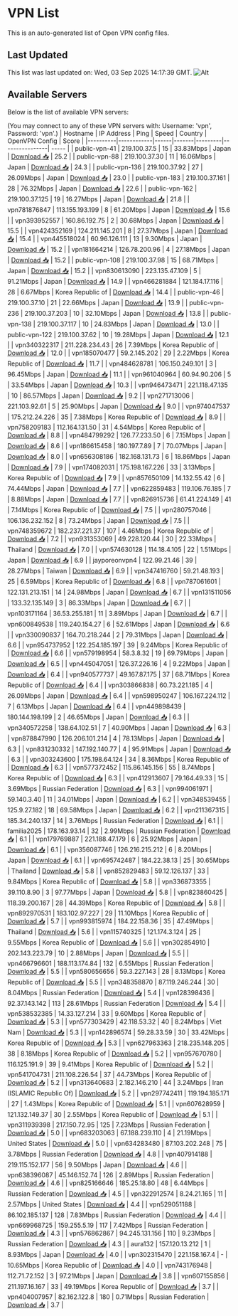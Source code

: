 # VPN List

This is an auto-generated list of Open VPN config files.

## Last Updated

This list was last updated on: Wed, 03 Sep 2025 14:17:39 GMT.
![Alt](https://repobeats.axiom.co/api/embed/186b98318ef1479477931607c1ad7d823f12451f.svg "Repobeats analytics image")

## Available Servers

Below is the list of available VPN servers:

(You may connect to any of these VPN servers with: Username: 'vpn', Password: 'vpn'.)
| Hostname | IP Address | Ping | Speed | Country | OpenVPN Config | Score |
|----------|------------|------|-------|---------|----------------| ----- |
| public-vpn-41 | 219.100.37.5 | 15 | 33.83Mbps | Japan | [Download 📥](./configs/server_0_JP.ovpn) | 25.2 |
| public-vpn-88 | 219.100.37.30 | 11 | 16.06Mbps | Japan | [Download 📥](./configs/server_1_JP.ovpn) | 24.3 |
| public-vpn-136 | 219.100.37.92 | 27 | 26.09Mbps | Japan | [Download 📥](./configs/server_2_JP.ovpn) | 23.0 |
| public-vpn-183 | 219.100.37.161 | 28 | 76.32Mbps | Japan | [Download 📥](./configs/server_3_JP.ovpn) | 22.6 |
| public-vpn-162 | 219.100.37.125 | 19 | 16.27Mbps | Japan | [Download 📥](./configs/server_4_JP.ovpn) | 21.8 |
| vpn781876847 | 113.155.193.199 | 8 | 61.20Mbps | Japan | [Download 📥](./configs/server_5_JP.ovpn) | 15.6 |
| vpn393952557 | 160.86.192.75 | 2 | 30.68Mbps | Japan | [Download 📥](./configs/server_6_JP.ovpn) | 15.5 |
| vpn424352169 | 124.211.145.201 | 8 | 27.37Mbps | Japan | [Download 📥](./configs/server_7_JP.ovpn) | 15.4 |
| vpn445518024 | 60.96.126.111 | 13 | 9.30Mbps | Japan | [Download 📥](./configs/server_8_JP.ovpn) | 15.2 |
| vpn181664214 | 126.78.200.96 | 4 | 27.18Mbps | Japan | [Download 📥](./configs/server_9_JP.ovpn) | 15.2 |
| public-vpn-108 | 219.100.37.98 | 15 | 68.71Mbps | Japan | [Download 📥](./configs/server_10_JP.ovpn) | 15.2 |
| vpn830613090 | 223.135.47.109 | 5 | 91.21Mbps | Japan | [Download 📥](./configs/server_11_JP.ovpn) | 14.9 |
| vpn466281884 | 121.184.17.116 | 28 | 6.67Mbps | Korea Republic of | [Download 📥](./configs/server_12_KR.ovpn) | 14.4 |
| public-vpn-46 | 219.100.37.10 | 21 | 22.66Mbps | Japan | [Download 📥](./configs/server_13_JP.ovpn) | 13.9 |
| public-vpn-236 | 219.100.37.203 | 10 | 32.10Mbps | Japan | [Download 📥](./configs/server_14_JP.ovpn) | 13.8 |
| public-vpn-138 | 219.100.37.117 | 10 | 24.83Mbps | Japan | [Download 📥](./configs/server_15_JP.ovpn) | 13.0 |
| public-vpn-122 | 219.100.37.62 | 10 | 19.28Mbps | Japan | [Download 📥](./configs/server_16_JP.ovpn) | 12.1 |
| vpn340322317 | 211.228.234.43 | 26 | 7.39Mbps | Korea Republic of | [Download 📥](./configs/server_17_KR.ovpn) | 12.0 |
| vpn185070477 | 59.2.145.202 | 29 | 2.22Mbps | Korea Republic of | [Download 📥](./configs/server_18_KR.ovpn) | 11.7 |
| vpn484628781 | 106.150.249.101 | 3 | 96.45Mbps | Japan | [Download 📥](./configs/server_19_JP.ovpn) | 11.1 |
| vpn961040964 | 60.94.90.206 | 5 | 33.54Mbps | Japan | [Download 📥](./configs/server_20_JP.ovpn) | 10.3 |
| vpn946473471 | 221.118.47.135 | 10 | 86.57Mbps | Japan | [Download 📥](./configs/server_21_JP.ovpn) | 9.2 |
| vpn271713006 | 221.103.92.61 | 5 | 25.90Mbps | Japan | [Download 📥](./configs/server_22_JP.ovpn) | 9.0 |
| vpn974047537 | 175.212.24.226 | 35 | 7.38Mbps | Korea Republic of | [Download 📥](./configs/server_23_KR.ovpn) | 8.9 |
| vpn758209183 | 112.164.131.50 | 31 | 4.54Mbps | Korea Republic of | [Download 📥](./configs/server_24_KR.ovpn) | 8.8 |
| vpn484799292 | 126.77.233.50 | 6 | 7.15Mbps | Japan | [Download 📥](./configs/server_25_JP.ovpn) | 8.6 |
| vpn186615458 | 180.197.7.89 | 7 | 70.07Mbps | Japan | [Download 📥](./configs/server_26_JP.ovpn) | 8.0 |
| vpn656308186 | 182.168.131.73 | 6 | 18.86Mbps | Japan | [Download 📥](./configs/server_27_JP.ovpn) | 7.9 |
| vpn174082031 | 175.198.167.226 | 33 | 3.13Mbps | Korea Republic of | [Download 📥](./configs/server_28_KR.ovpn) | 7.9 |
| vpn857650109 | 14.132.55.42 | 6 | 74.44Mbps | Japan | [Download 📥](./configs/server_29_JP.ovpn) | 7.7 |
| vpn622859483 | 119.106.76.185 | 7 | 8.88Mbps | Japan | [Download 📥](./configs/server_30_JP.ovpn) | 7.7 |
| vpn826915736 | 61.41.224.149 | 41 | 7.14Mbps | Korea Republic of | [Download 📥](./configs/server_31_KR.ovpn) | 7.5 |
| vpn280757046 | 106.136.232.152 | 8 | 73.24Mbps | Japan | [Download 📥](./configs/server_32_JP.ovpn) | 7.5 |
| vpn748359672 | 182.237.221.37 | 107 | 4.46Mbps | Korea Republic of | [Download 📥](./configs/server_33_KR.ovpn) | 7.2 |
| vpn931353069 | 49.228.120.44 | 30 | 22.33Mbps | Thailand | [Download 📥](./configs/server_34_TH.ovpn) | 7.0 |
| vpn574630128 | 114.18.4.105 | 22 | 1.51Mbps | Japan | [Download 📥](./configs/server_35_JP.ovpn) | 6.9 |
| jayporeonvpn4 | 122.99.21.46 | 39 | 28.27Mbps | Taiwan | [Download 📥](./configs/server_36_TW.ovpn) | 6.9 |
| vpn347416760 | 59.21.48.193 | 25 | 6.59Mbps | Korea Republic of | [Download 📥](./configs/server_37_KR.ovpn) | 6.8 |
| vpn787061601 | 122.131.213.151 | 14 | 24.98Mbps | Japan | [Download 📥](./configs/server_38_JP.ovpn) | 6.7 |
| vpn131511056 | 133.32.135.149 | 3 | 86.33Mbps | Japan | [Download 📥](./configs/server_39_JP.ovpn) | 6.7 |
| vpn103171164 | 36.53.255.181 | 11 | 3.89Mbps | Japan | [Download 📥](./configs/server_40_JP.ovpn) | 6.7 |
| vpn600849538 | 119.240.154.27 | 6 | 52.61Mbps | Japan | [Download 📥](./configs/server_41_JP.ovpn) | 6.6 |
| vpn330090837 | 164.70.218.244 | 2 | 79.31Mbps | Japan | [Download 📥](./configs/server_42_JP.ovpn) | 6.6 |
| vpn954737952 | 122.254.185.197 | 39 | 9.24Mbps | Korea Republic of | [Download 📥](./configs/server_43_KR.ovpn) | 6.6 |
| vpn579198954 | 58.3.8.32 | 19 | 69.79Mbps | Japan | [Download 📥](./configs/server_44_JP.ovpn) | 6.5 |
| vpn445047051 | 126.37.226.16 | 4 | 9.22Mbps | Japan | [Download 📥](./configs/server_45_JP.ovpn) | 6.4 |
| vpn940577737 | 49.167.87.175 | 37 | 68.71Mbps | Korea Republic of | [Download 📥](./configs/server_46_KR.ovpn) | 6.4 |
| vpn303866838 | 60.73.221.185 | 4 | 26.09Mbps | Japan | [Download 📥](./configs/server_47_JP.ovpn) | 6.4 |
| vpn598950247 | 106.167.224.112 | 7 | 6.13Mbps | Japan | [Download 📥](./configs/server_48_JP.ovpn) | 6.4 |
| vpn449898439 | 180.144.198.199 | 2 | 46.65Mbps | Japan | [Download 📥](./configs/server_49_JP.ovpn) | 6.3 |
| vpn340572258 | 138.64.102.51 | 7 | 40.90Mbps | Japan | [Download 📥](./configs/server_50_JP.ovpn) | 6.3 |
| vpn878847990 | 126.206.101.214 | 4 | 78.13Mbps | Japan | [Download 📥](./configs/server_51_JP.ovpn) | 6.3 |
| vpn831230332 | 147.192.140.77 | 4 | 95.91Mbps | Japan | [Download 📥](./configs/server_52_JP.ovpn) | 6.3 |
| vpn303243600 | 175.198.64.124 | 34 | 8.36Mbps | Korea Republic of | [Download 📥](./configs/server_53_KR.ovpn) | 6.3 |
| vpn577372452 | 115.86.145.156 | 55 | 8.74Mbps | Korea Republic of | [Download 📥](./configs/server_54_KR.ovpn) | 6.3 |
| vpn412913607 | 79.164.49.33 | 15 | 3.69Mbps | Russian Federation | [Download 📥](./configs/server_55_RU.ovpn) | 6.3 |
| vpn994061971 | 59.140.3.40 | 11 | 34.01Mbps | Japan | [Download 📥](./configs/server_56_JP.ovpn) | 6.2 |
| vpn348539455 | 125.9.27.182 | 18 | 69.58Mbps | Japan | [Download 📥](./configs/server_57_JP.ovpn) | 6.2 |
| vpn211367315 | 185.34.240.137 | 14 | 3.76Mbps | Russian Federation | [Download 📥](./configs/server_58_RU.ovpn) | 6.1 |
| familia2025 | 178.163.93.14 | 32 | 2.99Mbps | Russian Federation | [Download 📥](./configs/server_59_RU.ovpn) | 6.1 |
| vpn179769887 | 221.188.47.179 | 6 | 25.92Mbps | Japan | [Download 📥](./configs/server_60_JP.ovpn) | 6.1 |
| vpn356087746 | 126.216.215.212 | 6 | 8.20Mbps | Japan | [Download 📥](./configs/server_61_JP.ovpn) | 6.1 |
| vpn695742487 | 184.22.38.13 | 25 | 30.65Mbps | Thailand | [Download 📥](./configs/server_62_TH.ovpn) | 5.8 |
| vpn852829483 | 59.12.126.137 | 33 | 9.84Mbps | Korea Republic of | [Download 📥](./configs/server_63_KR.ovpn) | 5.8 |
| vpn336873355 | 39.110.8.90 | 3 | 97.77Mbps | Japan | [Download 📥](./configs/server_64_JP.ovpn) | 5.8 |
| vpn823860425 | 118.39.200.167 | 28 | 44.39Mbps | Korea Republic of | [Download 📥](./configs/server_65_KR.ovpn) | 5.8 |
| vpn892970531 | 183.102.97.227 | 29 | 11.10Mbps | Korea Republic of | [Download 📥](./configs/server_66_KR.ovpn) | 5.7 |
| vpn993815974 | 184.22.158.36 | 35 | 47.49Mbps | Thailand | [Download 📥](./configs/server_67_TH.ovpn) | 5.6 |
| vpn115740325 | 121.174.3.124 | 25 | 9.55Mbps | Korea Republic of | [Download 📥](./configs/server_68_KR.ovpn) | 5.6 |
| vpn302854910 | 202.143.223.79 | 10 | 2.88Mbps | Japan | [Download 📥](./configs/server_69_JP.ovpn) | 5.5 |
| vpn466796601 | 188.113.174.84 | 132 | 6.55Mbps | Russian Federation | [Download 📥](./configs/server_70_RU.ovpn) | 5.5 |
| vpn580656656 | 59.3.227.143 | 28 | 8.13Mbps | Korea Republic of | [Download 📥](./configs/server_71_KR.ovpn) | 5.5 |
| vpn348358870 | 87.119.246.244 | 30 | 8.04Mbps | Russian Federation | [Download 📥](./configs/server_72_RU.ovpn) | 5.4 |
| vpn128398436 | 92.37.143.142 | 113 | 28.61Mbps | Russian Federation | [Download 📥](./configs/server_73_RU.ovpn) | 5.4 |
| vpn538532385 | 14.33.127.214 | 33 | 9.60Mbps | Korea Republic of | [Download 📥](./configs/server_74_KR.ovpn) | 5.3 |
| vpn577303429 | 42.118.53.32 | 40 | 8.24Mbps | Viet Nam | [Download 📥](./configs/server_75_VN.ovpn) | 5.3 |
| vpn142896574 | 59.28.33.59 | 30 | 33.42Mbps | Korea Republic of | [Download 📥](./configs/server_76_KR.ovpn) | 5.3 |
| vpn627963363 | 218.235.148.205 | 38 | 8.18Mbps | Korea Republic of | [Download 📥](./configs/server_77_KR.ovpn) | 5.2 |
| vpn957670780 | 116.125.191.9 | 39 | 9.41Mbps | Korea Republic of | [Download 📥](./configs/server_78_KR.ovpn) | 5.2 |
| vpn541704731 | 211.108.226.54 | 37 | 44.73Mbps | Korea Republic of | [Download 📥](./configs/server_79_KR.ovpn) | 5.2 |
| vpn313640683 | 2.182.146.210 | 44 | 3.24Mbps | Iran (ISLAMIC Republic Of) | [Download 📥](./configs/server_80_IR.ovpn) | 5.2 |
| vpn297742411 | 119.194.185.171 | 27 | 1.43Mbps | Korea Republic of | [Download 📥](./configs/server_81_KR.ovpn) | 5.1 |
| vpn607628959 | 121.132.149.37 | 30 | 2.55Mbps | Korea Republic of | [Download 📥](./configs/server_82_KR.ovpn) | 5.1 |
| vpn311939398 | 217.150.72.95 | 125 | 7.23Mbps | Russian Federation | [Download 📥](./configs/server_83_RU.ovpn) | 5.0 |
| vpn683203063 | 67.188.239.110 | 4 | 21.19Mbps | United States | [Download 📥](./configs/server_84_US.ovpn) | 5.0 |
| vpn634283480 | 87.103.202.248 | 75 | 3.78Mbps | Russian Federation | [Download 📥](./configs/server_85_RU.ovpn) | 4.8 |
| vpn407914188 | 219.115.152.177 | 56 | 9.50Mbps | Japan | [Download 📥](./configs/server_86_JP.ovpn) | 4.6 |
| vpn638396087 | 45.146.152.74 | 126 | 2.89Mbps | Russian Federation | [Download 📥](./configs/server_87_RU.ovpn) | 4.6 |
| vpn825166646 | 185.25.18.80 | 48 | 6.44Mbps | Russian Federation | [Download 📥](./configs/server_88_RU.ovpn) | 4.5 |
| vpn322912574 | 8.24.21.165 | 11 | 2.57Mbps | United States | [Download 📥](./configs/server_89_US.ovpn) | 4.4 |
| vpn529051188 | 86.102.185.137 | 128 | 7.83Mbps | Russian Federation | [Download 📥](./configs/server_90_RU.ovpn) | 4.4 |
| vpn669968725 | 159.255.5.19 | 117 | 7.42Mbps | Russian Federation | [Download 📥](./configs/server_91_RU.ovpn) | 4.3 |
| vpn576862867 | 94.245.131.156 | 110 | 9.23Mbps | Russian Federation | [Download 📥](./configs/server_92_RU.ovpn) | 4.3 |
| aura132 | 157.120.13.212 | 1 | 8.93Mbps | Japan | [Download 📥](./configs/server_93_JP.ovpn) | 4.0 |
| vpn302315470 | 221.158.167.4 | - | 10.65Mbps | Korea Republic of | [Download 📥](./configs/server_94_KR.ovpn) | 4.0 |
| vpn743176948 | 112.71.72.152 | 3 | 97.21Mbps | Japan | [Download 📥](./configs/server_95_JP.ovpn) | 3.8 |
| vpn607155856 | 211.197.16.167 | 33 | 49.19Mbps | Korea Republic of | [Download 📥](./configs/server_96_KR.ovpn) | 3.7 |
| vpn404007957 | 82.162.122.8 | 180 | 0.71Mbps | Russian Federation | [Download 📥](./configs/server_97_RU.ovpn) | 3.7 |
